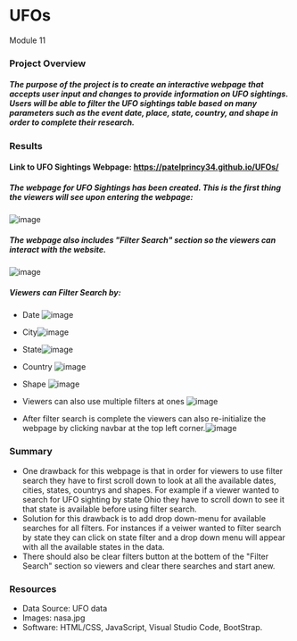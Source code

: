 # UFOs
Module 11
### Project Overview
##### The purpose of the project is to create an interactive webpage that accepts user input and changes to provide information on UFO sightings. Users will be able to filter the UFO sightings table based on many parameters such as the event date, place, state, country, and shape in order to complete their research.

### Results 
#### Link to UFO Sightings Webpage: https://patelprincy34.github.io/UFOs/
##### The webpage for UFO Sightings has been created. This is the first thing the viewers will see upon entering the webpage:
![image](https://user-images.githubusercontent.com/93439516/151713076-65b70c17-dada-4fd8-9383-e9eb3b8ff809.png)
##### The webpage also includes "Filter Search" section so the viewers can interact with the website. 
![image](https://user-images.githubusercontent.com/93439516/151713271-577e15a8-43ff-44b0-8982-6040032d5cfd.png)

##### Viewers can Filter Search by:
* Date ![image](https://user-images.githubusercontent.com/93439516/151713307-0fecd4bf-d793-47f5-a449-baf560ef150b.png)

* City![image](https://user-images.githubusercontent.com/93439516/151713374-a7255dce-2db0-4ed6-9141-f8ea228c7137.png)

* State![image](https://user-images.githubusercontent.com/93439516/151713381-31af9a71-00d5-4424-a14d-03b2dff1a946.png)

* Country ![image](https://user-images.githubusercontent.com/93439516/151713425-ac5ee9a7-1a3b-4f92-a7dc-9de56f643d50.png)

* Shape ![image](https://user-images.githubusercontent.com/93439516/151713448-ab345be0-3e96-4dc3-9d26-d137f2827bbd.png)
* Viewers can also use multiple filters at ones ![image](https://user-images.githubusercontent.com/93439516/151714173-8f5ac743-f455-453f-8588-4f379bfc277b.png)

* After filter search is complete the viewers can also re-initialize the webpage by clicking navbar at the top left corner.![image](https://user-images.githubusercontent.com/93439516/151713954-ec5bb30b-eb5d-4d4d-b277-8bdf5676217c.png)

### Summary
* One drawback for this webpage is that in order for viewers to use filter search they have to first scroll down to look at all the available dates, cities, states, countrys and shapes. For example if a viewer wanted to search for UFO sighting by state Ohio they have to scroll down to see it that state is available before using filter search.
* Solution for this drawback is to add drop down-menu for available searches for all filters. For instances if a veiwer wanted to filter search by state they can click on state filter and a drop down menu will appear with all the available states in the data.
* There should also be clear filters button at the bottem of the "Filter Search" section so viewers and clear there searches and start anew.

### Resources 
* Data Source: UFO data
* Images: nasa.jpg
* Software: HTML/CSS, JavaScript, Visual Studio Code, BootStrap.
